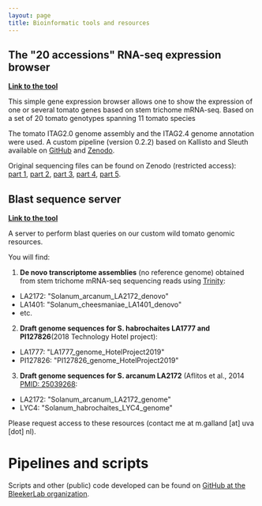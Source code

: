 ```yaml
---
layout: page
title: Bioinformatic tools and resources
---
```


## The "20 accessions" RNA-seq expression browser

[__Link to the tool__](https://bleekerlab.shinyapps.io/rnaseqvis/)  

This simple gene expression browser allows one to show the expression of one or several tomato genes based on stem trichome mRNA-seq. Based on a set of 20 tomato genotypes spanning 11 tomato species

The tomato ITAG2.0 genome assembly and the ITAG2.4 genome annotation were used. A custom pipeline (version 0.2.2) based on Kallisto and Sleuth available on [GitHub](https://github.com/BleekerLab/rnaseq-analysis-kallisto-sleuth/releases/tag/v0.2.2) and [Zenodo](https://zenodo.org/record/3627098). 
    
Original sequencing files can be found on Zenodo (restricted access):   
[part 1](https://zenodo.org/record/3603295), [part 2](https://zenodo.org/record/3610352), [part 3](https://zenodo.org/record/3610997), [part 4](https://zenodo.org/record/3611053), [part 5](https://zenodo.org/record/3611144).

## Blast sequence server

[__Link to the tool__](http://genseq-h0.science.uva.nl/SeqServ/)  

A server to perform blast queries on our custom wild tomato genomic resources. 

You will find:
1. __De novo transcriptome assemblies__ (no reference genome) obtained from stem trichome mRNA-seq sequencing reads using [Trinity](https://github.com/trinityrnaseq/trinityrnaseq/wiki): 
  - LA2172: "Solanum_arcanum_LA2172_denovo" 
  - LA1401: "Solanum_cheesmaniae_LA1401_denovo"
  - etc. 
2. __Draft genome sequences for S. habrochaites LA1777 and PI127826__(2018 Technology Hotel project):
  - LA1777: "LA1777_genome_HotelProject2019"
  - PI127826: "PI127826_genome_HotelProject2019"
3. __Draft genome sequences for S. arcanum LA2172__ (Aflitos et al., 2014 [PMID: 25039268](https://pubmed.ncbi.nlm.nih.gov/25039268/): 
  - LA2172: "Solanum_arcanum_LA2172_genome"
  - LYC4: "Solanum_habrochaites_LYC4_genome"

Please request access to these resources (contact me at m.galland [at] uva [dot] nl).

# Pipelines and scripts
Scripts and other (public) code developed can be found on [GitHub at the BleekerLab organization](https://github.com/BleekerLab).


<!-- ### Footer

Last updated: May 2013 -->


